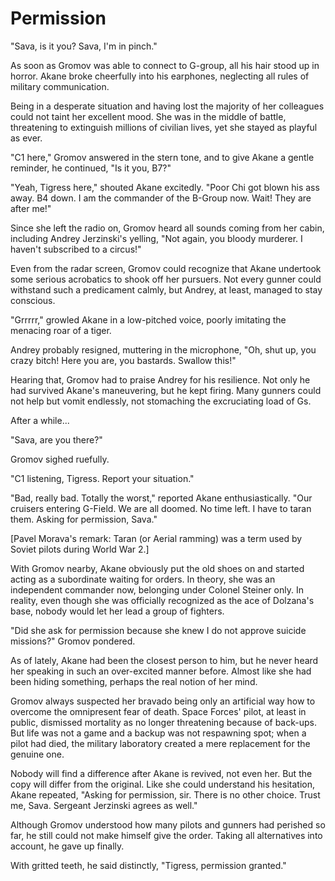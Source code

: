 # Permission

"Sava, is it you? Sava, I'm in pinch."

As soon as Gromov was able to connect to G-group, all his hair stood up in horror. Akane broke cheerfully into his earphones, neglecting all rules of military communication.

Being in a desperate situation and having lost the majority of her colleagues could not taint her excellent mood. She was in the middle of battle, threatening to extinguish millions of civilian lives, yet she stayed as playful as ever.

"C1 here," Gromov answered in the stern tone, and to give Akane a gentle reminder, he continued, "Is it you, B7?"

"Yeah, Tigress here," shouted Akane excitedly. "Poor Chi got blown his ass away. B4 down. I am the commander of the B-Group now. Wait! They are after me!"

Since she left the radio on, Gromov heard all sounds coming from her cabin, including Andrey Jerzinski's yelling, "Not again, you bloody murderer. I haven't subscribed to a circus!"

Even from the radar screen, Gromov could recognize that Akane undertook some serious acrobatics to shook off her pursuers. Not every gunner could withstand such a predicament calmly, but Andrey, at least, managed to stay conscious.

"Grrrrr," growled Akane in a low-pitched voice, poorly imitating the menacing roar of a tiger.

Andrey probably resigned, muttering in the microphone, "Oh, shut up, you crazy bitch! Here you are, you bastards. Swallow this!"

Hearing that, Gromov had to praise Andrey for his resilience. Not only he had survived Akane's maneuvering, but he kept firing. Many gunners could not help but vomit endlessly, not stomaching the excruciating load of Gs.

After a while...

"Sava, are you there?"

Gromov sighed ruefully.

"C1 listening, Tigress. Report your situation."

"Bad, really bad. Totally the worst," reported Akane enthusiastically. "Our cruisers entering G-Field. We are all doomed. No time left. I have to taran them. Asking for permission, Sava."

[Pavel Morava's remark: Taran (or Aerial ramming) was a term used by Soviet pilots during World War 2.]

With Gromov nearby, Akane obviously put the old shoes on and started acting as a subordinate waiting for orders. In theory, she was an independent commander now, belonging under Colonel Steiner only. In reality, even though she was officially recognized as the ace of Dolzana's base, nobody would let her lead a group of fighters.

"Did she ask for permission because she knew I do not approve suicide missions?" Gromov pondered.

As of lately, Akane had been the closest person to him, but he never heard her speaking in such an over-excited manner before. Almost like she had been hiding something, perhaps the real notion of her mind.

Gromov always suspected her bravado being only an artificial way how to overcome the omnipresent fear of death.
Space Forces' pilot, at least in public, dismissed mortality as no longer threatening because of back-ups. But life was not a game and a backup was not respawning spot; when a pilot had died, the military laboratory created a mere replacement for the genuine one.

Nobody will find a difference after Akane is revived, not even her. But the copy will differ from the original.
Like she could understand his hesitation, Akane repeated, "Asking for permission, sir. There is no other choice. Trust me, Sava. Sergeant Jerzinski agrees as well."

Although Gromov understood how many pilots and gunners had perished so far, he still could not make himself give the order. Taking all alternatives into account, he gave up finally.

With gritted teeth, he said distinctly, "Tigress, permission granted."

